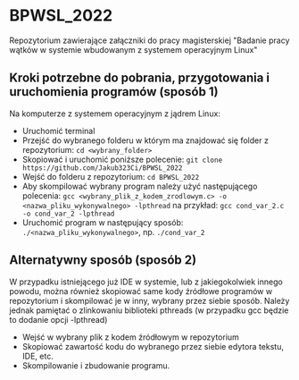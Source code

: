 # BPWSL_2022

Repozytorium zawierające załączniki do pracy magisterskiej "Badanie pracy wątków w systemie wbudowanym z systemem operacyjnym Linux"

## Kroki potrzebne do pobrania, przygotowania i uruchomienia programów (sposób 1)

Na komputerze z systemem operacyjnym z jądrem Linux:
- Uruchomić terminal
- Przejść do wybranego folderu w którym ma znajdować się folder z repozytorium: `cd <wybrany_folder>`
- Skopiować i uruchomić poniższe polecenie: 
`git clone https://github.com/Jakub323Ci/BPWSL_2022`
- Wejść do folderu z repozytorium: 
`cd BPWSL_2022`
- Aby skompilować wybrany program należy użyć następującego polecenia: 
`gcc <wybrany_plik_z_kodem_zrodlowym.c> -o <nazwa_pliku_wykonywalnego> -lpthread`
na przykład: 
`gcc cond_var_2.c -o cond_var_2 -lpthread`
- Uruchomić program w następujący sposób: `./<nazwa_pliku_wykonywalnego>`, np. `./cond_var_2`

## Alternatywny sposób (sposób 2)

W przypadku istniejącego już IDE w systemie, lub z jakiegokolwiek innego powodu, można również skopiować same kody źródłowe programów w repozytorium i skompilować je w inny, wybrany przez siebie sposób. Należy jednak pamiętać o zlinkowaniu biblioteki pthreads (w przypadku gcc będzie to dodanie opcji -lpthread)

- Wejść w wybrany plik z kodem źródłowym w repozytorium
- Skopiować zawartość kodu do wybranego przez siebie edytora tekstu, IDE, etc.
- Skompilowanie i zbudowanie programu.
